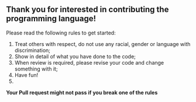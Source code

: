 ## Thank you for interested in contributing the programming language!
Please read the following rules to get started:<br/>
1. Treat others with respect, do not use any racial, gender or language with discrimination;
2. Show in detail of what you have done to the code;
3. When review is required, please revise your code and change something with it;
4. Have fun!
5. 

**Your Pull request might not pass if you break one of the rules**
